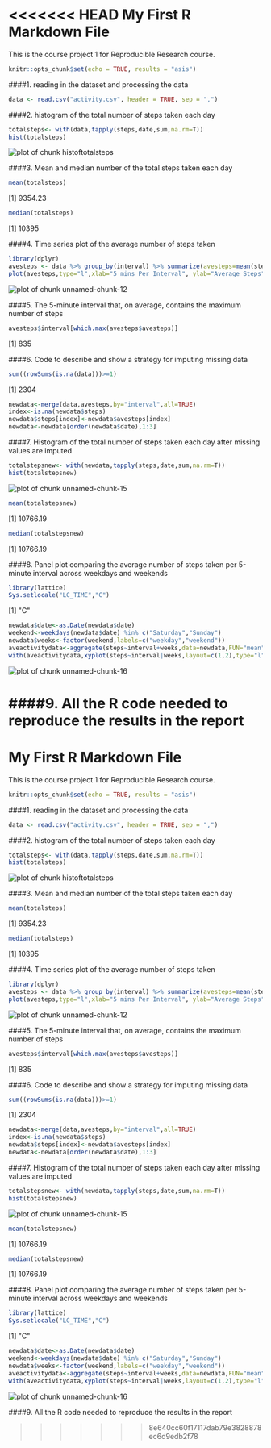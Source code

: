 <<<<<<< HEAD
My First R Markdown File
========================

This is the course project 1 for Reproducible Research course.


```r
knitr::opts_chunk$set(echo = TRUE, results = "asis")
```

####1. reading in the dataset and processing the data

```r
data <- read.csv("activity.csv", header = TRUE, sep = ",")
```

####2. histogram of the total number of steps taken each day

```r
totalsteps<- with(data,tapply(steps,date,sum,na.rm=T))
hist(totalsteps)
```

![plot of chunk histoftotalsteps](figure/histoftotalsteps-1.png)

####3. Mean and median number of the total steps taken each day

```r
mean(totalsteps)
```

[1] 9354.23

```r
median(totalsteps)
```

[1] 10395

####4. Time series plot of the average number of steps taken

```r
library(dplyr)
avesteps <- data %>% group_by(interval) %>% summarize(avesteps=mean(steps,na.rm=TRUE))
plot(avesteps,type="l",xlab="5 mins Per Interval", ylab="Average Steps", main ="Average Steps Per Interval")
```

![plot of chunk unnamed-chunk-12](figure/unnamed-chunk-12-1.png)

####5. The 5-minute interval that, on average, contains the maximum number of steps

```r
avesteps$interval[which.max(avesteps$avesteps)]
```

[1] 835

####6. Code to describe and show a strategy for imputing missing data

```r
sum((rowSums(is.na(data)))>=1)
```

[1] 2304

```r
newdata<-merge(data,avesteps,by="interval",all=TRUE)
index<-is.na(newdata$steps)
newdata$steps[index]<-newdata$avesteps[index]
newdata<-newdata[order(newdata$date),1:3]
```

####7. Histogram of the total number of steps taken each day after missing values are imputed

```r
totalstepsnew<- with(newdata,tapply(steps,date,sum,na.rm=T))
hist(totalstepsnew)
```

![plot of chunk unnamed-chunk-15](figure/unnamed-chunk-15-1.png)

```r
mean(totalstepsnew)
```

[1] 10766.19

```r
median(totalstepsnew)
```

[1] 10766.19

####8. Panel plot comparing the average number of steps taken per 5-minute interval across weekdays and weekends

```r
library(lattice)
Sys.setlocale("LC_TIME","C")
```

[1] "C"

```r
newdata$date<-as.Date(newdata$date)
weekend<-weekdays(newdata$date) %in% c("Saturday","Sunday")
newdata$weeks<-factor(weekend,labels=c("weekday","weekend"))
aveactivitydata<-aggregate(steps~interval+weeks,data=newdata,FUN="mean")
with(aveactivitydata,xyplot(steps~interval|weeks,layout=c(1,2),type="l",ylab="Number of steps",xlab="Interval"))
```

![plot of chunk unnamed-chunk-16](figure/unnamed-chunk-16-1.png)

####9. All the R code needed to reproduce the results in the report
=======
My First R Markdown File
========================

This is the course project 1 for Reproducible Research course.


```r
knitr::opts_chunk$set(echo = TRUE, results = "asis")
```

####1. reading in the dataset and processing the data

```r
data <- read.csv("activity.csv", header = TRUE, sep = ",")
```

####2. histogram of the total number of steps taken each day

```r
totalsteps<- with(data,tapply(steps,date,sum,na.rm=T))
hist(totalsteps)
```

![plot of chunk histoftotalsteps](figure/histoftotalsteps-1.png)

####3. Mean and median number of the total steps taken each day

```r
mean(totalsteps)
```

[1] 9354.23

```r
median(totalsteps)
```

[1] 10395

####4. Time series plot of the average number of steps taken

```r
library(dplyr)
avesteps <- data %>% group_by(interval) %>% summarize(avesteps=mean(steps,na.rm=TRUE))
plot(avesteps,type="l",xlab="5 mins Per Interval", ylab="Average Steps", main ="Average Steps Per Interval")
```

![plot of chunk unnamed-chunk-12](figure/unnamed-chunk-12-1.png)

####5. The 5-minute interval that, on average, contains the maximum number of steps

```r
avesteps$interval[which.max(avesteps$avesteps)]
```

[1] 835

####6. Code to describe and show a strategy for imputing missing data

```r
sum((rowSums(is.na(data)))>=1)
```

[1] 2304

```r
newdata<-merge(data,avesteps,by="interval",all=TRUE)
index<-is.na(newdata$steps)
newdata$steps[index]<-newdata$avesteps[index]
newdata<-newdata[order(newdata$date),1:3]
```

####7. Histogram of the total number of steps taken each day after missing values are imputed

```r
totalstepsnew<- with(newdata,tapply(steps,date,sum,na.rm=T))
hist(totalstepsnew)
```

![plot of chunk unnamed-chunk-15](figure/unnamed-chunk-15-1.png)

```r
mean(totalstepsnew)
```

[1] 10766.19

```r
median(totalstepsnew)
```

[1] 10766.19

####8. Panel plot comparing the average number of steps taken per 5-minute interval across weekdays and weekends

```r
library(lattice)
Sys.setlocale("LC_TIME","C")
```

[1] "C"

```r
newdata$date<-as.Date(newdata$date)
weekend<-weekdays(newdata$date) %in% c("Saturday","Sunday")
newdata$weeks<-factor(weekend,labels=c("weekday","weekend"))
aveactivitydata<-aggregate(steps~interval+weeks,data=newdata,FUN="mean")
with(aveactivitydata,xyplot(steps~interval|weeks,layout=c(1,2),type="l",ylab="Number of steps",xlab="Interval"))
```

![plot of chunk unnamed-chunk-16](figure/unnamed-chunk-16-1.png)

####9. All the R code needed to reproduce the results in the report
>>>>>>> 8e640cc60f17117dab79e3828878ec6d9edb2f78
